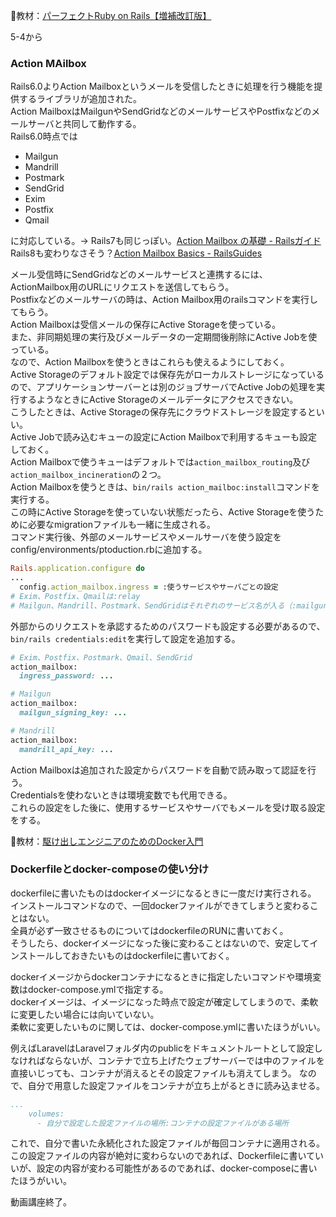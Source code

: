 
:open_book:教材：[パーフェクトRuby on Rails【増補改訂版】](https://gihyo.jp/book/2020/978-4-297-11462-6)

5-4から

### Action MAilbox

Rails6.0よりAction Mailboxというメールを受信したときに処理を行う機能を提供するライブラリが追加された。  
Action MailboxはMailgunやSendGridなどのメールサービスやPostfixなどのメールサーバと共同して動作する。  
Rails6.0時点では
- Mailgun
- Mandrill
- Postmark
- SendGrid
- Exim
- Postfix
- Qmail

に対応している。→ Rails7も同じっぽい。[Action Mailbox の基礎 - Railsガイド](https://railsguides.jp/action_mailbox_basics.html#ingress%E3%81%AE%E8%A8%AD%E5%AE%9A)  
Rails8も変わりなさそう？[Action Mailbox Basics - RailsGuides](https://guides.rubyonrails.org/action_mailbox_basics.html#ingress-configuration)

メール受信時にSendGridなどのメールサービスと連携するには、ActionMailbox用のURLにリクエストを送信してもらう。  
Postfixなどのメールサーバの時は、Action Mailbox用のrailsコマンドを実行してもらう。  
Action Mailboxは受信メールの保存にActive Storageを使っている。  
また、非同期処理の実行及びメールデータの一定期間後削除にActive Jobを使っている。  
なので、Action Mailboxを使うときはこれらも使えるようにしておく。  
Active Storageのデフォルト設定では保存先がローカルストレージになっているので、アプリケーションサーバーとは別のジョブサーバでActive Jobの処理を実行するようなときにActive Storageのメールデータにアクセスできない。  
こうしたときは、Active Storageの保存先にクラウドストレージを設定するといい。  
Active Jobで読み込むキューの設定にAction Mailboxで利用するキューも設定しておく。  
Action Mailboxで使うキューはデフォルトでは`action_mailbox_routing`及び`action_mailbox_incineration`の２つ。  
Action Mailboxを使うときは、`bin/rails action_mailboc:install`コマンドを実行する。  
この時にActive Storageを使っていない状態だったら、Active Storageを使うために必要なmigrationファイルも一緒に生成される。  
コマンド実行後、外部のメールサービスやメールサーバを使う設定をconfig/environments/ptoduction.rbに追加する。  
```ruby
Rails.application.configure do
...
  config.action_mailbox.ingress = :使うサービスやサーバごとの設定
# Exim、Postfix、Qmailは:relay
# Mailgun、Mandrill、Postmark、SendGridはそれぞれのサービス名が入る（:mailgunとか）
```
外部からのリクエストを承認するためのパスワードも設定する必要があるので、`bin/rails credentials:edit`を実行して設定を追加する。  
```ruby
# Exim、Postfix、Postmark、Qmail、SendGrid
action_mailbox:
  ingress_password: ...

# Mailgun
action_mailbox:
  mailgun_signing_key: ...

# Mandrill
action_mailbox:
  mandrill_api_key: ...
```
Action Mailboxは追加された設定からパスワードを自動で読み取って認証を行う。  
Credentialsを使わないときは環境変数でも代用できる。  
これらの設定をした後に、使用するサービスやサーバでもメールを受け取る設定をする。  

:open_book:教材：[駆け出しエンジニアのためのDocker入門](https://www.udemy.com/course/docker-startup/?couponCode=PLOYALTY0923)

### Dockerfileとdocker-composeの使い分け

dockerfileに書いたものはdockerイメージになるときに一度だけ実行される。  
インストールコマンドなので、一回dockerファイルができてしまうと変わることはない。  
全員が必ず一致させるものについてはdockerfileのRUNに書いておく。  
そうしたら、dockerイメージになった後に変わることはないので、安定してインストールしておきたいものはdockerfileに書いておく。  

dockerイメージからdockerコンテナになるときに指定したいコマンドや環境変数はdocker-compose.ymlで指定する。  
dockerイメージは、イメージになった時点で設定が確定してしまうので、柔軟に変更したい場合には向いていない。  
柔軟に変更したいものに関しては、docker-compose.ymlに書いたほうがいい。  

例えばLaravelはLaravelフォルダ内のpublicをドキュメントルートとして設定しなければならないが、コンテナで立ち上げたウェブサーバーでは中のファイルを直接いじっても、コンテナが消えるとその設定ファイルも消えてしまう。
なので、自分で用意した設定ファイルをコンテナが立ち上がるときに読み込ませる。
```yml
...
    volumes:
      - 自分で設定した設定ファイルの場所:コンテナの設定ファイルがある場所
```
これで、自分で書いた永続化された設定ファイルが毎回コンテナに適用される。
この設定ファイルの内容が絶対に変わらないのであれば、Dockerfileに書いていいが、設定の内容が変わる可能性があるのであれば、docker-composeに書いたほうがいい。

動画講座終了。
